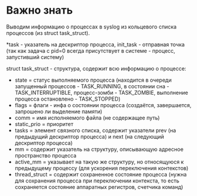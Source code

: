 # Важно знать

Выводим информацию о процессах в syslog из кольцевого списка процессов (из struct task_struct).  

*task - указатель на дескриптор процесса, init_task - отправная точка (так как задача с pid=0 всегда присутствует в системе - процесс, запустивший систему)  

struct task_struct - структура, содержит всю информацию о процессе: 
- state = статус выполняемого процесса (находится в очереди запущенный процессов - TASK_RUNNING, в состоянии сна - TASK_INTERRUPTIBLE, процесс-зомби - TASK_ZOMBIE, выполнение процесса остановлено - TASK_STOPPED)
- flags = флаги - инфа о состоянии процесса (создаётся, завершается, запрошено ли выделение памяти)
- comm = имя исполняемого файла (не содержащее путь)
- static_prio = приоритет
- tasks = элемент связного списка, содержит указатели prev (на предыдущий дескриптор процесса) и next (на следующий дескриптор процесса)
- mm = содержит указатель на структуру, описывающую адресное пространство процесса
- active_mm = указывает на такую же структуру, но относящуюся к предыдущему процессу (для ускорения переключения контекстов)
- thread_struct = содержит сохраненное состояние процесса (нужна для сохранения процесса при переключении контекста, то есть сохраняется состояние аппаратных регистров, счетчика команд)
